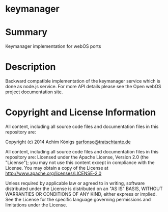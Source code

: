 keymanager
==========

Summary
=======
Keymanager implementation for webOS ports

Description
===========
Backward compatible implementation of the keymanager service which is
done as node.js service. For more API details please see the Open webOS
project documentation site.


# Copyright and License Information

All content, including all source code files and documentation files in this repository are: 

Copyright (c) 2014 Achim Königs <garfonso@tratschtante.de>

All content, including all source code files and documentation files in this repository are: Licensed under the Apache License, Version 2.0 (the "License"); you may not use this content except in compliance with the License. You may obtain a copy of the License at http://www.apache.org/licenses/LICENSE-2.0

Unless required by applicable law or agreed to in writing, software distributed under the License is distributed on an "AS IS" BASIS, WITHOUT WARRANTIES OR CONDITIONS OF ANY KIND, either express or implied. See the License for the specific language governing permissions and limitations under the License.
